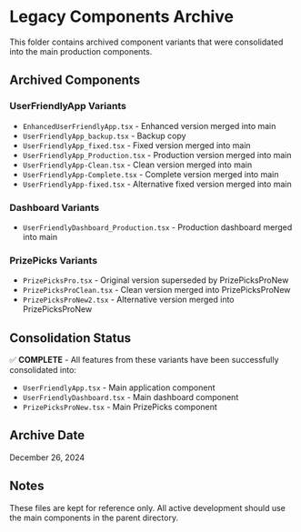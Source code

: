 # Legacy Components Archive

This folder contains archived component variants that were consolidated into the main production components.

## Archived Components

### UserFriendlyApp Variants

- `EnhancedUserFriendlyApp.tsx` - Enhanced version merged into main
- `UserFriendlyApp_backup.tsx` - Backup copy
- `UserFriendlyApp_fixed.tsx` - Fixed version merged into main
- `UserFriendlyApp_Production.tsx` - Production version merged into main
- `UserFriendlyApp-Clean.tsx` - Clean version merged into main
- `UserFriendlyApp-Complete.tsx` - Complete version merged into main
- `UserFriendlyApp-fixed.tsx` - Alternative fixed version merged into main

### Dashboard Variants

- `UserFriendlyDashboard_Production.tsx` - Production dashboard merged into main

### PrizePicks Variants

- `PrizePicksPro.tsx` - Original version superseded by PrizePicksProNew
- `PrizePicksProClean.tsx` - Clean version merged into PrizePicksProNew
- `PrizePicksProNew2.tsx` - Alternative version merged into PrizePicksProNew

## Consolidation Status

✅ **COMPLETE** - All features from these variants have been successfully consolidated into:

- `UserFriendlyApp.tsx` - Main application component
- `UserFriendlyDashboard.tsx` - Main dashboard component
- `PrizePicksProNew.tsx` - Main PrizePicks component

## Archive Date

December 26, 2024

## Notes

These files are kept for reference only. All active development should use the main components in the parent directory.

